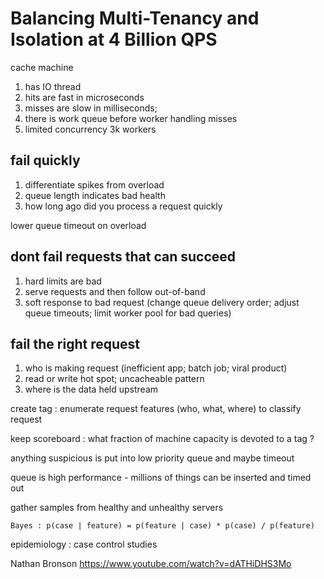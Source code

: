 
# Balancing Multi-Tenancy and Isolation at 4 Billion QPS

cache machine 
1. has IO thread
2. hits are fast in microseconds
3. misses are slow in milliseconds; 
4. there is work queue before worker handling misses
5. limited concurrency 3k workers

## fail quickly 

1. differentiate spikes from overload
1. queue length indicates bad health
2. how long ago did you process a request quickly

lower queue timeout on overload

## dont fail requests that can succeed

1. hard limits are bad
2. serve requests and then follow out-of-band
3. soft response to bad request (change queue delivery order; adjust queue timeouts; limit worker pool for bad queries)

## fail the right request

1. who is making request (inefficient app; batch job; viral product)
2. read or write hot spot; uncacheable pattern
3. where is the data held upstream

create tag : enumerate request features (who, what, where) to classify request

keep scoreboard : what fraction of machine capacity is devoted to a tag ?

anything suspicious is put into low priority queue and maybe timeout

queue is high performance - millions of things can be inserted and timed out

gather samples from healthy and unhealthy servers

```
Bayes : p(case | feature) = p(feature | case) * p(case) / p(feature)
```
epidemiology : case control studies 


Nathan Bronson
https://www.youtube.com/watch?v=dATHiDHS3Mo
